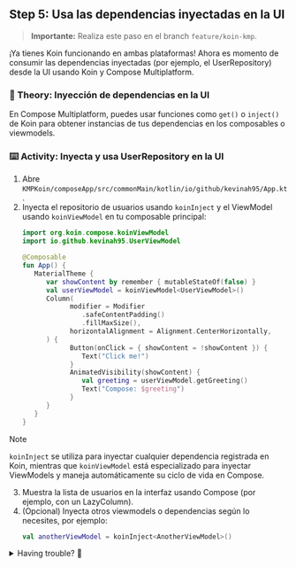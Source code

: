 

## Step 5: Usa las dependencias inyectadas en la UI

> **Importante:** Realiza este paso en el branch `feature/koin-kmp`.

¡Ya tienes Koin funcionando en ambas plataformas! Ahora es momento de consumir las dependencias inyectadas (por ejemplo, el UserRepository) desde la UI usando Koin y Compose Multiplatform.

### 📖 Theory: Inyección de dependencias en la UI

<!--
> [!TIP]
> Koin permite inyectar dependencias directamente en tus composables o viewmodels, facilitando la reutilización y el testeo de componentes.
-->

En Compose Multiplatform, puedes usar funciones como `get()` o `inject()` de Koin para obtener instancias de tus dependencias en los composables o viewmodels.

### ⌨️ Activity: Inyecta y usa UserRepository en la UI

1. Abre `KMPKoin/composeApp/src/commonMain/kotlin/io/github/kevinah95/App.kt`.
2. Inyecta el repositorio de usuarios usando `koinInject` y el ViewModel usando `koinViewModel` en tu composable principal:
   ```kotlin
   import org.koin.compose.koinViewModel
   import io.github.kevinah95.UserViewModel

   @Composable
   fun App() {
      MaterialTheme {
         var showContent by remember { mutableStateOf(false) }
         val userViewModel = koinViewModel<UserViewModel>()
         Column(
               modifier = Modifier
                  .safeContentPadding()
                  .fillMaxSize(),
               horizontalAlignment = Alignment.CenterHorizontally,
         ) {
               Button(onClick = { showContent = !showContent }) {
                  Text("Click me!")
               }
               AnimatedVisibility(showContent) {
                  val greeting = userViewModel.getGreeting()
                  Text("Compose: $greeting")
               }
         }
      }
   }
   ```

> [!NOTE]
> `koinInject` se utiliza para inyectar cualquier dependencia registrada en Koin, mientras que `koinViewModel` está especializado para inyectar ViewModels y maneja automáticamente su ciclo de vida en Compose.

3. Muestra la lista de usuarios en la interfaz usando Compose (por ejemplo, con un LazyColumn).
4. (Opcional) Inyecta otros viewmodels o dependencias según lo necesites, por ejemplo:
   ```kotlin
   val anotherViewModel = koinInject<AnotherViewModel>()
   ```

<details>
<summary>Having trouble? 🤷</summary><br/>

- Si tienes errores de inyección, revisa que Koin esté inicializado antes de acceder a las dependencias.
- Consulta la [documentación de Koin para Compose](https://insert-koin.io/docs/compose/compose/) para más ejemplos de integración.

</details>
